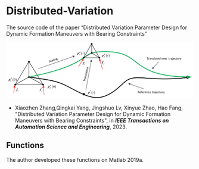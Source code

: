 # Distributed-Variation
The source code of the paper “Distributed Variation Parameter Design for Dynamic Formation Maneuvers with Bearing Constraints”

![image](https://github.com/mkb9559/Distributed-Variation/blob/main/figs.png)

- Xiaozhen Zhang,Qingkai Yang, Jingshuo Lv, Xinyue Zhao, Hao Fang, "Distributed Variation Parameter Design for Dynamic Formation Maneuvers with Bearing Constraints", in ***IEEE Transactions on Automation Science and Engineering***, 2023.

## Functions
The author developed these functions on Matlab 2019a.



